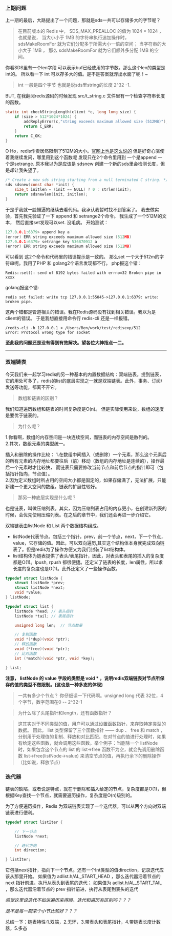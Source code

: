 ### 上期问题

上一期的最后，大路提出了一个问题，那就是sds一共可以存储多大的字节呢？

> 在目前版本的 Redis 中， SDS_MAX_PREALLOC 的值为 1024 * 1024 ， 也就是说， 当大小小于 1MB 的字符串执行追加操作时， sdsMakeRoomFor 就为它们分配多于所需大小一倍的空间； 当字符串的大小大于 1MB ， 那么 sdsMakeRoomFor 就为它们额外多分配 1MB 的空间。

你看SDS里有一个len字段 可以表示buf已经使用的字节数。那么这个len的类型是int的。 所以看一下 int 可以存多大的值。是不是答案就浮出水面了呢！~
> int 一般是四个字节 也就是说sds里string的长度 2^32 -1.

BUT,  在我翻阅redis源码的时候发现 src/t_string.c 文件里有一个检查字符串长度的函数。
```C
static int checkStringLength(client *c, long long size) {
    if (size > 512*1024*1024) {
        addReplyError(c,"string exceeds maximum allowed size (512MB)");
        return C_ERR;
    }
    return C_OK;
}
```
O Ho，redis作责居然限制了512M的大小。[官网上也是这么说的](https://redis.io/topics/data-types)
但是好奇心驱使着我继续发问，哪里用到这个函数呢 发现只在2个命令里用到 一个是append  一个是setrange.
原本我以为是应该是 sdsnew 创建一个新的sds里会检测长度，但是却让我失望了。
```C
/* Create a new sds string starting from a null terminated C string. */
sds sdsnew(const char *init) {
    size_t initlen = (init == NULL) ? 0 : strlen(init);
    return sdsnewlen(init, initlen);
}
```
于是乎我就一脸懵逼的继续去看代码。我承认我暂时找不到答案了。
我去做实验，首先我先验证了一下 append  和 setrange2个命令。
我生成了一个512M的文本，
然后直接set发现可以set. 没毛病。
开始测试：
```C
127.0.0.1:6379> append key a
(error) ERR string exceeds maximum allowed size (512MB)
127.0.0.1:6379> setrange key 536870912 a
(error) ERR string exceeds maximum allowed size (512MB)
```
可以看到 这2个命令和代码里的错误提示是一致的。
那么set 一个大于512m的字符串呢。我用了PHP 和 golang2个语言发现都不行。
php报这个错：
```
Redis::set(): send of 8192 bytes failed with errno=32 Broken pipe in xxxx
```
golang报这个错:
```
redis set failed: write tcp 127.0.0.1:55045->127.0.0.1:6379: write: broken pipe.
```
这两个错都是管道相关的错误。我在Redis源码没有找到相关错误。我以为是client的错误。
于是我想直接用命令行 redis-cli 还是一样报错。 
```
/redis-cli -h 127.0.0.1 < /Users/Ben/work/test/redisexp/512 
Error: Protocol wrong type for socket
```
**至此我的问题还是没有得到有效解决。望各位大神指点一二。**


<hr />

### 双端链表

今天我们来一起学习redis的另一种基本的内置数据结构：双端链表。提到链表，它的用处可多了，redis的list的底层实现之一就是双端链表。此外，事务、订阅/发送等功能，都离不开它。

> 数组和链表的区别？

我们知道遍历数组和链表的时间复杂度是O(n)。
但是实际使用来说，数组的速度是要优于链表的。
>为什么呢？

1.你看啊，数组的内存空间是一块连续空间，而链表的内存空间是散列的。  
2.其次，数组元素的类型统一。  

插入和删除的操作比较：
1.在数组中间插入（或删除）一个元素，那么这个元素后的所有元素的内存地址都要往后（前）移动（数组的内存地址是连续的），操作最后一个元素时才比较快， 而链表只需要修改当前节点和前后节点的指针即可（包括指针指向，节点值）。  
2.因为定义数组时所占用的空间大小都是固定的，如果存储满了，无法扩展，只能新建一个更大空间的数组。链表的扩展性较好。  

> 那另一种底层实现是什么呢？

也是链表，叫做压缩列表。其实，因为压缩列表占用的内存更小，在创建新列表的时候，会优先使用压缩列表。在之后的章节中，我们还会再进一步介绍它。

双端链表由listNode 和 List 两个数据结构组成。

- listNode代表节点。包括三个指针，prev，前一个节点，next，下一个节点，value，它存储的值。因此，可以双向遍历,其实这个结构体本身就完成双向链表了。但是redis为了操作方便又为我们封装了list结构体。
- list结构体为链表提供了表头/表尾指针，因此，对表头和表尾的插入的复杂度都是O(1)。lpush, rpush 都很便捷。还定义了链表的长度，len属性，所以求长度的复杂度也是O(1)。此外还定义了一些操作函数。
```c
typedef struct listNode {
    struct listNode *prev;
    struct listNode *next;
    void *value;
} listNode;

typedef struct list {
    listNode *head; // 表头指针
    listNode *tail; // 表尾指针

    unsigned long len;  // 节点数量

    // 复制函数
    void *(*dup)(void *ptr);
    // 释放函数
    void (*free)(void *ptr);
    // 比对函数
    int (*match)(void *ptr, void *key);

} list;
```
**注意， listNode 的 value 字段的类型是 void * ，说明redis双端链表对节点所保存的值的类型不做限制。(这也是一种多态的体现)**

> 一共有多少个节点？
> 你仔细读一下代码啊。unsigned long 代表 32位，4个字节，数字范围在0 -- 2^32-1

> 为什么除了头尾指针和length，还有函数指针？

> 这其实对于不同类型的值，用户可以通过设置函数指针，来存取特定类型的数据。 因此， list 类型保留了三个函数指针 —— dup 、 free 和 match ，分别用于处理值的复制、释放和对比匹配。在对节点的值进行处理时，如果有给定这些函数，就会调用这些函数。举个例子：当删除一个 listNode 时，如果包含这个节点的 list 的 list->free 函数不为空，就会先调用删除函数 list->free(listNode->value) 来清空节点的值，再执行余下的删除操作（比如说，释放节点）



### 迭代器

链表的缺陷，或者说是特点，就在于删除和插入给定的节点，复杂度都是O(1)，但根据Key查找一个节点，就需要遍历操作，复杂度是O(n)级别的。

为了方便遍历操作，Redis 为双端链表实现了一个迭代器，可以从两个方向对双端链表进行便利。

```c
typedef struct listIter {

    // 下一节点
    listNode *next;

    // 迭代方向
    int direction;

} listIter;
```
它包括next指针，指向下一个节点。还有一个Int类型的值direction，记录迭代应该从那里开始。
如果值为 adlist.h/AL_START_HEAD ，那么迭代器沿着节点的 next 指针前进，执行从表头到表尾的迭代；
如果值为 adlist.h/AL_START_TAIL ，那么迭代器沿着节点的 prev 指针前进，执行从表尾到表头的迭代

*感觉这里说迭代不如说遍历来得顺。迭代和遍历有区别吗？？？*

*是不是每一期来个小节比较好？？？*

总结一下：链表特性:1.双端，2.无环，3.带表头和表尾指针，4.带链表长度计数器，5.多态

